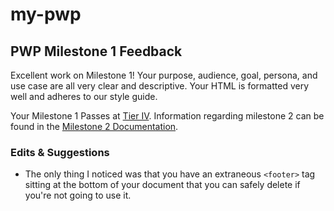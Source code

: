 # my-pwp

## PWP Milestone 1 Feedback
Excellent work on Milestone 1! Your purpose, audience, goal, persona, and use case are all very clear and descriptive. Your HTML is formatted very well and adheres to our style guide.

Your Milestone 1 Passes at [Tier IV](https://bootcamp-coders.cnm.edu/projects/personal/rubric). Information regarding milestone 2 can be found in the [Milestone 2 Documentation](https://bootcamp-coders.cnm.edu/projects/personal/milestone-two).

### Edits &amp; Suggestions

- The only thing I noticed was that you have an extraneous `<footer>` tag sitting at the bottom of your document that you can safely delete if you're not going to use it.
